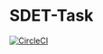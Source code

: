 # SDET-Task

[![CircleCI](https://dl.circleci.com/status-badge/img/gh/<ENGaliyasser>/<SDET-Task>/tree/main.svg?style=shield)](https://dl.circleci.com/status-badge/redirect/gh/<ENGaliyasser>/<SDET-Task>/tree/main)
